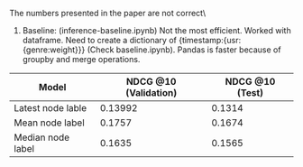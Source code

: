 The numbers presented in the paper are not correct\
1. Baseline: (inference-baseline.ipynb)
             Not the most efficient. Worked with dataframe. Need to create a dictionary of {timestamp:{usr:{genre:weight}}} (Check baseline.ipynb). Pandas is faster because of groupby and merge operations.

| Model   | NDCG @10 (Validation) | NDCG @10 (Test)
| -------- | ------- | ------- |
| Latest node lable  | 0.13992    | 0.1314
| Mean node label | 0.1757    | 0.1674
| Median node label    | 0.1635    | 0.1565
